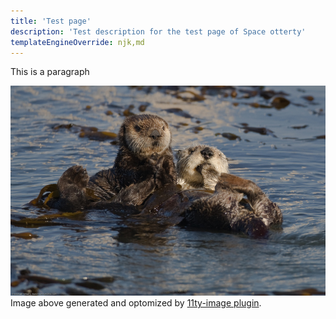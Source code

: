 ```yaml
---
title: 'Test page'
description: 'Test description for the test page of Space otterty'
templateEngineOverride: njk,md
---
```


This is a paragraph

![A sea otter holding onto another sea otter.](src/images/sea-otter1.jpg)
Image above generated and optomized by [11ty-image plugin](https://www.11ty.dev/docs/plugins/image/).
